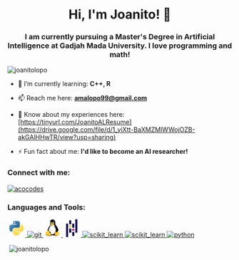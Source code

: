 <h1 align="center">Hi, I'm Joanito! 👋</h1>
<h3 align="center">I am currently pursuing a Master's Degree in Artificial Intelligence at Gadjah Mada University. I love programming and math!</h3>

<p align="left"> <img src="https://komarev.com/ghpvc/?username=joanitolopo&label=Profile%20views&color=0e75b6&style=flat" alt="joanitolopo" /> </p>

- 🌱 I’m currently learning: **C++, R**

- 📫 Reach me here: **amalopo99@gmail.com**

- 📄 Know about my experiences here: [https://tinyurl.com/JoanitoALResume](https://drive.google.com/file/d/1_yiXtt-BaXMZMlWWojOZB-akGAlHHwTR/view?usp=sharing)

- ⚡ Fun fact about me: **I'd like to become an AI researcher!**

<h3 align="left">Connect with me:</h3>
<p align="left">
<a href="https://www.linkedin.com/in/joanito-agili-lopo-72629b1b2" target="blank"><img align="center" src="https://raw.githubusercontent.com/dheereshagrwal/colored-icons/master/public/icons/linkedin/linkedin.svg" alt="acocodes" height="30" width="40" /></a>
</p>

<h3 align="left">Languages and Tools:</h3>
<p align="left"> </a> <a href="https://www.python.org" target="_blank" rel="noreferrer"> <img src="https://raw.githubusercontent.com/devicons/devicon/master/icons/python/python-original.svg" alt="python" width="40" height="40"/> </a> </a> <a href="https://git-scm.com/" target="_blank" rel="noreferrer"> <img src="https://www.vectorlogo.zone/logos/git-scm/git-scm-icon.svg" alt="git" width="40" height="40"/> </a> <a href="https://www.linux.org/" target="_blank" rel="noreferrer"> <img src="https://raw.githubusercontent.com/devicons/devicon/master/icons/linux/linux-original.svg" alt="linux" width="40" height="40"/> </a> <a href="https://pandas.pydata.org/" target="_blank" rel="noreferrer"> <img src="https://raw.githubusercontent.com/devicons/devicon/2ae2a900d2f041da66e950e4d48052658d850630/icons/pandas/pandas-original.svg" alt="pandas" width="40" height="40"/> <a href="https://scikit-learn.org/" target="_blank" rel="noreferrer"> <img src="https://upload.wikimedia.org/wikipedia/commons/0/05/Scikit_learn_logo_small.svg" alt="scikit_learn" width="40" height="40"/> </a> <a href="https://tensorflow.org/" target="_blank" rel="noreferrer"> <img src="https://raw.githubusercontent.com/valohai/ml-logos/master/tensorflow-tf.svg" alt="scikit_learn" width="40" height="40"/> </a> </a> <a href="https://www.pytorch.org" target="_blank" rel="noreferrer"> <img src="https://raw.githubusercontent.com/valohai/ml-logos/master/pytorch.svg" alt="python" width="60" height="60"/> </a></p>

<p>&nbsp;<img align="center" src="https://github-readme-stats.vercel.app/api?username=joanitolopo&show_icons=true&locale=en" alt="joanitolopo" /></p>
